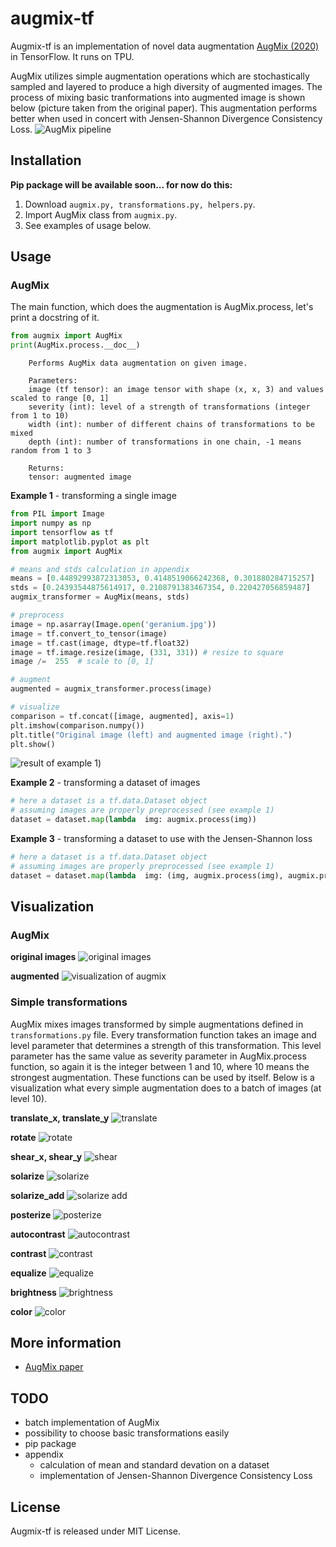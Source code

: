 # augmix-tf
Augmix-tf is an implementation of novel data augmentation [AugMix (2020)]([https://arxiv.org/pdf/1912.02781.pdf](https://arxiv.org/pdf/1912.02781.pdf)) in TensorFlow.  It runs on TPU. 

AugMix utilizes simple augmentation operations which are stochastically sampled and layered to produce a high diversity of augmented images. The process of mixing basic tranformations into augmented image is shown below (picture taken from the original paper). This augmentation performs better when used in concert with Jensen-Shannon Divergence Consistency Loss.
![AugMix pipeline](https://i.ibb.co/YNfsHPF/Capture.png)

## Installation
**Pip package will be available soon... for now do this:**
1. Download ```augmix.py, transformations.py, helpers.py```.
2. Import AugMix class from ```augmix.py```.
3. See examples of usage below.

## Usage
### AugMix
The main function, which does the augmentation is AugMix.process, let's print a docstring of it. 
```python
from augmix import AugMix
print(AugMix.process.__doc__)
```
```
	Performs AugMix data augmentation on given image.

	Parameters:
	image (tf tensor): an image tensor with shape (x, x, 3) and values scaled to range [0, 1]
	severity (int): level of a strength of transformations (integer from 1 to 10)
	width (int): number of different chains of transformations to be mixed
	depth (int): number of transformations in one chain, -1 means random from 1 to 3

	Returns:
	tensor: augmented image
```

**Example 1** - transforming a single image
```python
from PIL import Image
import numpy as np
import tensorflow as tf
import matplotlib.pyplot as plt
from augmix import AugMix

# means and stds calculation in appendix
means = [0.44892993872313053, 0.4148519066242368, 0.301880284715257]
stds = [0.24393544875614917, 0.2108791383467354, 0.220427056859487]
augmix_transformer = AugMix(means, stds)

# preprocess
image = np.asarray(Image.open('geranium.jpg'))
image = tf.convert_to_tensor(image)
image = tf.cast(image, dtype=tf.float32)
image = tf.image.resize(image, (331, 331)) # resize to square
image /=  255  # scale to [0, 1]

# augment
augmented = augmix_transformer.process(image)

# visualize
comparison = tf.concat([image, augmented], axis=1)
plt.imshow(comparison.numpy())
plt.title("Original image (left) and augmented image (right).")
plt.show()
```
![result of example 1](https://i.ibb.co/PDZp51S/Figure-1.png))

**Example 2** - transforming a dataset of images
```python
# here a dataset is a tf.data.Dataset object
# assuming images are properly preprocessed (see example 1)
dataset = dataset.map(lambda  img: augmix.process(img))
```
**Example 3** - transforming a dataset to use with the Jensen-Shannon loss
```python
# here a dataset is a tf.data.Dataset object
# assuming images are properly preprocessed (see example 1)
dataset = dataset.map(lambda  img: (img, augmix.process(img), augmix.process(img)))
```
## Visualization

### AugMix
**original images**
![original images](/images/original.png?raw=true)

**augmented**
![visualization of augmix](/images/augmented.png?raw=true)

### Simple transformations
AugMix mixes images transformed by simple augmentations defined in ```transformations.py``` file. Every transformation function takes an image and level parameter that determines a strength of this transformation. This level parameter has the same value as severity parameter in AugMix.process function, so again it is the integer between 1 and 10, where 10 means the strongest augmentation. These functions can be used by itself. Below is a visualization what every simple augmentation does to a batch of images (at level 10). 



**translate_x, translate_y**
![translate](/images/translate.png?raw=true)

**rotate**
![rotate](/images/rotate.png?raw=true)

**shear_x, shear_y**
![shear](/images/shear.png?raw=true)

**solarize**
![solarize](/images/solarize.png?raw=true)

**solarize_add**
![solarize add](/images/solarize_add.png?raw=true)

**posterize**
![posterize](/images/posterize.png?raw=true)

**autocontrast**
![autocontrast](/images/autocontrast.png?raw=true)

**contrast**
![contrast](/images/contrast.png?raw=true)

**equalize**
![equalize](/images/equalize.png?raw=true)

**brightness**
![brightness](/images/brightness.png?raw=true)

**color**
![color](/images/color.png?raw=true)

## More information
- [AugMix paper](https://arxiv.org/pdf/1912.02781.pdf)
 
 ## TODO
 - batch implementation of AugMix
 - possibility to choose basic transformations easily
 - pip package
 - appendix
	 - calculation of mean and standard devation on a dataset
	 - implementation of Jensen-Shannon Divergence Consistency Loss
 
 ## License
Augmix-tf is released under MIT License. 
